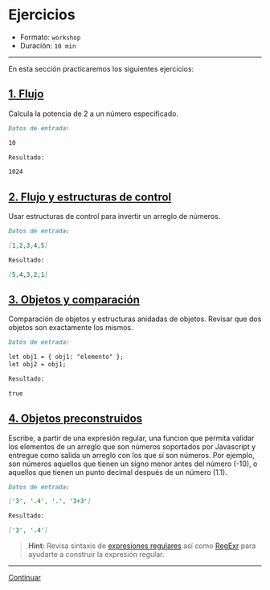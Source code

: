 # Ejercicios

* Formato: `workshop`
* Duración: `10 min`

***

En esta sección practicaremos los siguientes ejercicios:

## [1. Flujo](https://github.com/Laboratoria/ec-js-deep-dive-exercises/blob/foundations/foundations/00-flow.js)

Calcula la potencia de 2 a un número especificado.

```markdown
Datos de entrada:

10

Resultado:

1024
```

## [2. Flujo y estructuras de control](https://github.com/Laboratoria/ec-js-deep-dive-exercises/blob/foundations/foundations/01-flow.js)

Usar estructuras de control para invertir un arreglo de números.

```markdown
Datos de entrada:

[1,2,3,4,5]

Resultado:

[5,4,3,2,1]
```

## [3. Objetos y comparación](https://github.com/Laboratoria/ec-js-deep-dive-exercises/blob/foundations/foundations/02-structures.js)

Comparación de objetos y estructuras anidadas de objetos. Revisar que dos
objetos son exactamente los mismos.

```markdown
Datos de entrada:

let obj1 = { obj1: "elemento" };
let obj2 = obj1;

Resultado:

true
```

## [4. Objetos preconstruidos](https://github.com/Laboratoria/ec-js-deep-dive-exercises/blob/foundationsfoundations/03-objects.js)

Escribe, a partir de una expresión regular, una funcion que permita validar los
elementos de un arreglo que son números soportados por Javascript y entregue
como salida un arreglo con los que sí son números. Por ejemplo, son números
aquellos que tienen un sígno menor antes del número (-10), o aquellos que tienen
un punto decimal después de un número (1.1).

```markdown
Datos de entrada:

['3', '.4', '.', '3+3']

Resultado:

['3', '.4']
```

> **Hint:** Revisa sintaxis de [expresiones regulares](https://developer.mozilla.org/en-US/docs/Web/JavaScript/Reference/Global_Objects/RegExp)
así como [RegExr](https://regexr.com/) para ayudarte a construir la expresión
regular.

***

[Continuar](../05-functions/00-overview.md)
